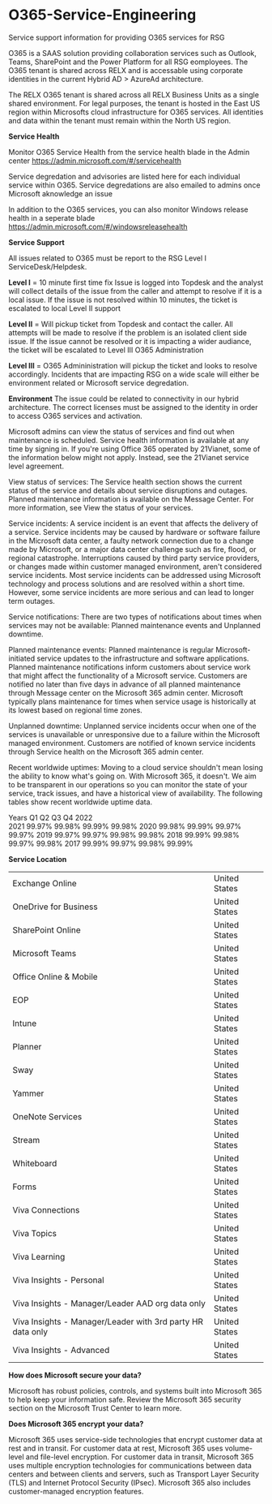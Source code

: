 # O365-Service-Engineering

Service support information for providing O365 services for RSG

O365 is a SAAS solution providing collaboration services such as Outlook, Teams, SharePoint and the Power Platform for all RSG eomployees. The O365 tenant is shared across RELX and is accessable using corporate identities in the current Hybrid AD > AzureAd architecture.

The RELX O365 tenant is shared across all RELX Business Units as a single shared environment.
For legal purposes, the tenant is hosted in the East US region within Microsofts cloud infrastructure for O365 services. All identities and data within the tenant must remain within the North US region.

**Service Health**

Monitor O365 Service Health from the service health blade in the Admin center
https://admin.microsoft.com/#/servicehealth

Service degredation and advisories are listed here for each individual service within O365. Service degredations are also emailed to admins once Microsoft aknowledge an issue

In addition to the O365 services, you can also monitor Windows release health in a seperate blade
https://admin.microsoft.com/#/windowsreleasehealth

**Service Support**

All issues related to O365 must be report to the RSG Level I ServiceDesk/Helpdesk.

**Level I** = 10 minute first time fix
Issue is logged into Topdesk and the analyst will collect details of the issue from the caller and attempt to resolve if it is a local issue.
If the issue is not resolved within 10 minutes, the ticket is escalated to local Level II support

**Level II** = Will pickup ticket from Topdesk and contact the caller. All attempts will be made to resolve if the problem is an isolated client side issue.
If the issue cannot be resolved or it is impacting a wider audiance, the ticket will be escalated to Level III O365 Administration

**Level III** = O365 Admininistration will pickup the ticket and looks to resolve accordingly. Incidents that are impacting RSG on a wide scale will either be environment related or Microsoft service degredation.

**Environment**
The issue could be related to connectivity in our hybrid architecture. The correct licenses must be assigned to the identity in order to access O365 services and activation.

Microsoft admins can view the status of services and find out when maintenance is scheduled. Service health information is available at any time by signing in. If you're using Office 365 operated by 21Vianet, some of the information below might not apply. Instead, see the 21Vianet service level agreement.

View status of services: The Service health section shows the current status of the service and details about service disruptions and outages. Planned maintenance information is available on the Message Center. For more information, see View the status of your services.

Service incidents: A service incident is an event that affects the delivery of a service. Service incidents may be caused by hardware or software failure in the Microsoft data center, a faulty network connection due to a change made by Microsoft, or a major data center challenge such as fire, flood, or regional catastrophe. Interruptions caused by third party service providers, or changes made within customer managed environment, aren't considered service incidents. Most service incidents can be addressed using Microsoft technology and process solutions and are resolved within a short time. However, some service incidents are more serious and can lead to longer term outages.

Service notifications: There are two types of notifications about times when services may not be available: Planned maintenance events and Unplanned downtime.

Planned maintenance events: Planned maintenance is regular Microsoft-initiated service updates to the infrastructure and software applications. Planned maintenance notifications inform customers about service work that might affect the functionality of a Microsoft service. Customers are notified no later than five days in advance of all planned maintenance through Message center on the Microsoft 365 admin center. Microsoft typically plans maintenance for times when service usage is historically at its lowest based on regional time zones.

Unplanned downtime: Unplanned service incidents occur when one of the services is unavailable or unresponsive due to a failure within the Microsoft managed environment. Customers are notified of known service incidents through Service health on the Microsoft 365 admin center.

Recent worldwide uptimes: Moving to a cloud service shouldn't mean losing the ability to know what's going on. With Microsoft 365, it doesn't. We aim to be transparent in our operations so you can monitor the state of your service, track issues, and have a historical view of availability. The following tables show recent worldwide uptime data.

Years	Q1	Q2	Q3	Q4
2022			
2021	99.97%	99.98%	99.99%	99.98%
2020	99.98%	99.99%	99.97%	99.97%
2019	99.97%	99.97%	99.98%	99.98%
2018	99.99%	99.98%	99.97%	99.98%
2017	99.99%	99.97%	99.98%	99.99%

**Service	Location**

|                                                            |               |
| ---------------------------------------------------------- | ------------- |
| Exchange Online                                            | United States |
| OneDrive for Business                                      | United States |
| SharePoint Online                                          | United States |
| Microsoft Teams                                            | United States |
| Office Online & Mobile                                     | United States |
| EOP                                                        | United States |
| Intune                                                     | United States |
| Planner                                                    | United States |
| Sway                                                       | United States |
| Yammer                                                     | United States |
| OneNote Services                                           | United States |
| Stream                                                     | United States |
| Whiteboard                                                 | United States |
| Forms                                                      | United States |
| Viva Connections                                           | United States |
| Viva Topics                                                | United States |
| Viva Learning                                              | United States |
| Viva Insights - Personal                                   | United States |
| Viva Insights - Manager/Leader AAD org data only           | United States |
| Viva Insights - Manager/Leader with 3rd party HR data only | United States |
| Viva Insights - Advanced                                   | United States |

**How does Microsoft secure your data?**

Microsoft has robust policies, controls, and systems built into Microsoft 365 to help keep your information safe. Review the Microsoft 365 security section on the Microsoft Trust Center to learn more.

**Does Microsoft 365 encrypt your data?**

Microsoft 365 uses service-side technologies that encrypt customer data at rest and in transit. For customer data at rest, Microsoft 365 uses volume-level and file-level encryption. For customer data in transit, Microsoft 365 uses multiple encryption technologies for communications between data centers and between clients and servers, such as Transport Layer Security (TLS) and Internet Protocol Security (IPsec). Microsoft 365 also includes customer-managed encryption features.
